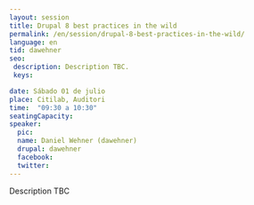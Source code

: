 ```yaml
---
layout: session
title: Drupal 8 best practices in the wild
permalink: /en/session/drupal-8-best-practices-in-the-wild/
language: en
tid: dawehner
seo:
 description: Description TBC.
 keys:

date: Sábado 01 de julio
place: Citilab, Auditori
time:  "09:30 a 10:30"
seatingCapacity:
speaker:
  pic:
  name: Daniel Wehner (dawehner)
  drupal: dawehner
  facebook:
  twitter:
---
```

Description TBC

